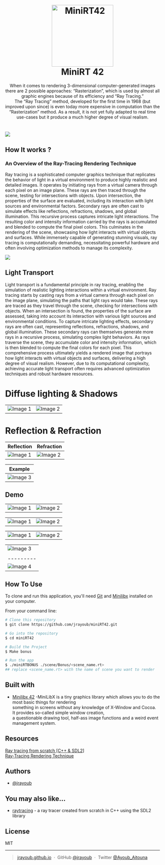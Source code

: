 <h1 align="center">
  <br>
  <a href="http://www.amitmerchant.com/electron-markdownify"><img src="https://github.com/byaliego/42-project-badges/blob/main/badges/minirtm.png?raw=true" alt="MiniRT42" width="200"></a>
  <br>
  MiniRT 42
  <br>
</h1>

<p align="center">
When it comes to rendering 3-dimensional computer-generated images there are 2 possible approaches: “Rasterization”, which is used by almost all graphic engines because
of its efficiency and “Ray Tracing.”</br>
The “Ray Tracing” method, developed for the first time in 1968 (but improved upon
since) is even today more expensive in computation than the “Rasterization” method.
As a result, it is not yet fully adapted to real time use-cases but it produce a much higher
degree of visual realism.
</p>

##

# ![](https://i.pinimg.com/originals/4c/db/2f/4cdb2f06617f18e398b3ed23a5705739.jpg)

## How It works ?

### An Overview of the Ray-Tracing Rendering Technique
Ray tracing is a sophisticated computer graphics technique that replicates the behavior of light in a virtual environment 
to produce highly realistic and detailed images. It operates by initiating rays from a virtual camera through each pixel on 
an image plane. These rays are then traced through the scene, testing for intersections with objects. Upon intersection,
the properties of the surface are evaluated, including its interaction with light sources and environmental factors.
Secondary rays are often cast to simulate effects like reflections, refractions, shadows, and global illumination. 
This recursive process captures intricate light interactions. The resulting color and intensity information carried 
by the rays is accumulated and blended to compute the final pixel colors. This culminates in the rendering of the scene, 
showcasing how light interacts with virtual objects and surfaces. While immensely capable of generating stunning visuals, 
ray tracing is computationally demanding, necessitating powerful hardware and often involving optimization methods to manage its complexity.


![](https://www.scratchapixel.com/images/ray-tracing-refresher/rt-setup2.png)

## Light Transport
Light transport is a fundamental principle in ray tracing, enabling the simulation of realistic lighting interactions within a virtual environment. Ray tracing starts by casting rays from a virtual camera through each pixel on the image plane, simulating the paths that light rays would take. These rays are traced as they travel through the scene, checking for intersections with objects. When an intersection is found, the properties of the surface are assessed, taking into account its interaction with various light sources and environmental conditions. To capture intricate lighting effects, secondary rays are often cast, representing reflections, refractions, shadows, and global illumination. These secondary rays can themselves generate more rays in a recursive process, simulating complex light behaviors. As rays traverse the scene, they accumulate color and intensity information, which is then blended to compute the final colors for each pixel. This comprehensive process ultimately yields a rendered image that portrays how light interacts with virtual objects and surfaces, delivering a high degree of visual realism. However, due to its computational complexity, achieving accurate light transport often requires advanced optimization techniques and robust hardware resources.

# Diffuse lighting & Shadows

|         |         |
|---------|---------|
| ![Image 1](https://www.scratchapixel.com/images/introduction-to-ray-tracing/lightingnoshadow.gif) | ![Image 2](https://www.scratchapixel.com/images/introduction-to-ray-tracing/lightingshadow.gif) |


# Reflection & Refraction

| Reflection | Refraction |
|---------|---------|
| ![Image 1](https://www.scratchapixel.com/images/ray-tracing-refresher/rt-reflection2.gif?) | ![Image 2](https://www.scratchapixel.com/images/ray-tracing-refresher/rt-refraction2.gif?) |

| Example|
|---------|
| ![Image 3](https://github.com/jrayoub/miniRT42/blob/main/rendred_scenes/reflection.png?raw=true)


## Demo

|         |        |
|---------|---------|
| ![Image 1](https://github.com/jrayoub/miniRT42/blob/main/rendred_scenes/bm.png?raw=true) | ![Image 2](https://github.com/jrayoub/miniRT42/blob/main/rendred_scenes/bmpmap.png?raw=true) |


|         |        |
|---------|---------|
| ![Image 1](https://github.com/jrayoub/miniRT42/blob/main/rendred_scenes/checker.png?raw=true) | ![Image 2](https://github.com/jrayoub/miniRT42/blob/main/rendred_scenes/cone.png?raw=true) |



|         |        |
|---------|---------|
| ![Image 1](https://github.com/jrayoub/miniRT42/blob/main/rendred_scenes/mt_light.png?raw=true) | ![Image 2](https://github.com/jrayoub/miniRT42/blob/main/rendred_scenes/sp.png?raw=true) |

| |
|---------|
| ![Image 3](https://github.com/jrayoub/miniRT42/blob/main/rendred_scenes/reflection.png?raw=true)
| |
|---------|
| ![Image 4](https://github.com/jrayoub/miniRT42/blob/main/rendred_scenes/torus.png?raw=true)




## How To Use

To clone and run this application, you'll need [Git](https://git-scm.com) and [Minilibx](https://github.com/harm-smits/42docs) installed on your computer.

From your command line:

```bash
# Clone this repository
$ git clone https://github.com/jrayoub/miniRT42.git

# Go into the repository
$ cd miniRT42

# Build the Project
$ Make bonus

# Run the app
$ ./miniRTBONUS ./scene/Bonus/<scene_name.rt>
## replace <scene_name.rt> with the name of scene you want to render 
```

## Built with 
- [Minilibx 42](http://www.w3schools.com/jquery/jquery_ref_ajax.asp) -MiniLibX is a tiny graphics library which allows you to do the most basic things for rendering
  </br>something in screens without any knowledge of X-Window and Cocoa. It provides so-called simple window creation,</br>
   a questionable drawing tool, half-ass image functions and a weird event management system.


## Resources
[Ray tracing from scratch \[C++ & SDL2\]](https://www.youtube.com/watch?v=JN5yUrJPThI)<br>
[Ray-Tracing Rendering Technique](https://www.scratchapixel.com/lessons/3d-basic-rendering/ray-tracing-overview/light-transport-ray-tracing-whitted.html)<br>

## Authors
- [@jrayoub](https://www.github.com/jrayoub)


## You may also like...

- [raytracing](https://github.com/jrayoub/raytracing) - a ray tracer created from scratch in C++ using the SDL2 library

## License

MIT

---

> [jrayoub.github.io](https://jrayoub.github.io/AyoubAitouna/) &nbsp;&middot;&nbsp;
> GitHub [@jrayoub](https://github.com/jrayoub) &nbsp;&middot;&nbsp;
> Twitter [@Ayoub_Aitouna](https://twitter.com/Ayoub_Aitouna)